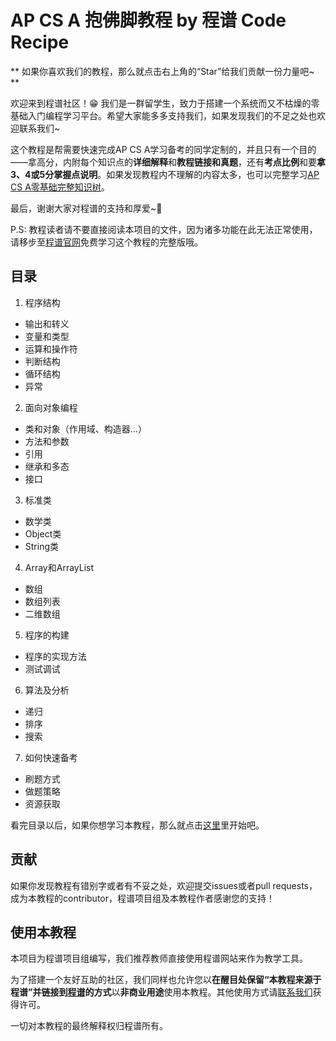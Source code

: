# AP CS A 抱佛脚教程 by 程谱 Code Recipe

** 如果你喜欢我们的教程，那么就点击右上角的“Star”给我们贡献一份力量吧~ **

欢迎来到程谱社区！😁 我们是一群留学生，致力于搭建一个系统而又不枯燥的零基础入门编程学习平台。希望大家能多多支持我们，如果发现我们的不足之处也欢迎联系我们~

这个教程是帮需要快速完成AP CS A学习备考的同学定制的，并且只有一个目的——拿高分，内附每个知识点的**详细解释**和**教程链接和真题**，还有**考点比例**和要**拿3、4或5分掌握点说明**。如果发现教程内不理解的内容太多，也可以完整学习[AP CS A零基础完整知识树](https://coderecipe.cn/knowledge-tree-detail/2)。

最后，谢谢大家对程谱的支持和厚爱~💖

P.S: 教程读者请不要直接阅读本项目的文件，因为诸多功能在此无法正常使用，请移步至[程谱官网](https://coderecipe.cn/learn/6)免费学习这个教程的完整版哦。

目录
------
1. 程序结构
  * 输出和转义
  * 变量和类型
  * 运算和操作符
  * 判断结构
  * 循环结构
  * 异常
2. 面向对象编程
  * 类和对象（作用域、构造器…）
  * 方法和参数
  * 引用
  * 继承和多态
  * 接口
3. 标准类
  * 数学类
  * Object类
  * String类
4. Array和ArrayList
  * 数组
  * 数组列表
  * 二维数组
5. 程序的构建
  * 程序的实现方法
  * 测试调试
6. 算法及分析
  * 递归
  * 排序
  * 搜索
7. 如何快速备考
  * 刷题方式
  * 做题策略
  * 资源获取


看完目录以后，如果你想学习本教程，那么就点击[这里](https://coderecipe.cn/learn/6)里开始吧。

贡献
------
如果你发现教程有错别字或者有不妥之处，欢迎提交issues或者pull requests，成为本教程的contributor，程谱项目组及本教程作者感谢您的支持！

使用本教程
------
本项目为程谱项目组编写，我们推荐教师直接使用程谱网站来作为教学工具。

为了搭建一个友好互助的社区，我们同样也允许您以**在醒目处保留“本教程来源于程谱”并链接到[程谱](https://coderecipe.cn/learn/6)的方式**以**非商业用途**使用本教程。其他使用方式请[联系我们](mailto:cr@coderecipe.cn)获得许可。

一切对本教程的最终解释权归程谱所有。
